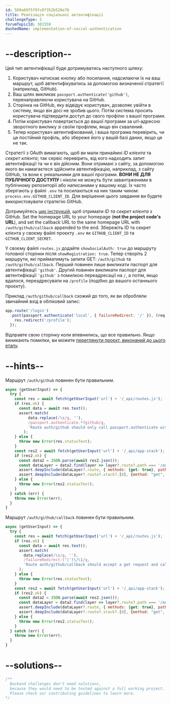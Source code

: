 ```yaml
---
id: 589a69f5f9fc0f352b528e70
title: Реалізація соціальної автентифікації
challengeType: 2
forumTopicId: 301559
dashedName: implementation-of-social-authentication
---
```


# --description--

Цей тип автентифікації буде дотримуватись наступного шляху:

1.  Користувач натискає кнопку або посилання, надсилаючи їх на ваш маршрут, щоб автентифікуватись за допомогою визначеної стратегії (наприклад, GitHub).
2.  Ваш шлях викликає `passport.authenticate('github')`, перенаправляючи користувача на GitHub.
3.  Сторінка на GitHub, яку відвідує користувач, дозволяє увійти в систему, якщо він досі не зробив цього. Потім система просить користувача підтвердити доступ до свого профілю з вашої програми.
4.  Потім користувач повертається до вашої програми за url-адресою зворотного виклику зі своїм профілем, якщо він схвалений.
5.  Тепер користувач автентифікований, і ваша програма перевірить, чи це постійний профіль, або збереже його у вашій базі даних, якщо це не так.

Стратегії з OAuth вимагають, щоб ви мали принаймні *ID клієнта* та *секрет клієнта*; так сервіс перевірить, від кого надходить запит автентифікації та чи є він дійсним. Вони отримані з сайту, за допомогою якого ви намагаєтеся здійснити автентифікацію, наприклад, з сайту GitHub, та вони є унікальними для вашої програми. **ВОНИ НЕ ДЛЯ ПУБЛІЧНОГО ДОСТУПУ** і ніколи не можуть бути завантаженими в публічному репозиторії або написаними у вашому коді. Їх часто зберігають у файлі `.env` та посилаються на них таким чином: `process.env.GITHUB_CLIENT_ID`. Для вирішення цього завдання ви будете використовувати стратегію GitHub.

Дотримуйтесь <a href="https://www.freecodecamp.org/news/how-to-set-up-a-github-oauth-application/" target="_blank" rel="noopener noreferrer nofollow">цих інструкцій</a>, щоб отримати *ID та секрет клієнта* з GitHub. Set the homepage URL to your homepage (**not the project code's URL**), and set the callback URL to the same homepage URL with `/auth/github/callback` appended to the end. Збережіть ID та секрет клієнта у своєму файлі проєкту `.env` як `GITHUB_CLIENT_ID` та `GITHUB_CLIENT_SECRET`.

У своєму файлі `routes.js` додайте `showSocialAuth: true` до маршруту головної сторінки після `showRegistration: true`. Тепер створіть 2 маршрути, які прийматимуть запити GET: `/auth/github` та `/auth/github/callback`. Перший повинен лише викликати паспорт для автентифікації `'github'`. Другий повинен викликати паспорт для автентифікації `'github'` з помилкою переадресації на `/`, а потім, якщо вдалося, переадресувати на `/profile` (подібно до вашого останнього проєкту).

Приклад `/auth/github/callback` схожий до того, як ви обробляли звичайний вхід в обліковий запис:

```js
app.route('/login')
  .post(passport.authenticate('local', { failureRedirect: '/' }), (req,res) => {
    res.redirect('/profile');
  });
```

Відправте свою сторінку коли впевнились, що все правильно. Якщо виникають помилки, ви можете <a href="https://forum.freecodecamp.org/t/advanced-node-and-express/567135#implementation-of-social-authentication-3" target="_blank" rel="noopener noreferrer nofollow">переглянути проєкт, виконаний до цього етапу</a>.

# --hints--

Маршрут `/auth/github` повинен бути правильним.

```js
async (getUserInput) => {
  try {
    const res = await fetch(getUserInput('url') + '/_api/routes.js');
    if (res.ok) {
      const data = await res.text();
      assert.match(
          data.replace(/\s/g, ''),
          /passport.authenticate.*?github/g,
          'Route auth/github should only call passport.authenticate with github'
        );
    } else {
      throw new Error(res.statusText);
    }
    const res2 = await fetch(getUserInput('url') + '/_api/app-stack');
    if (res2.ok) {
      const data2 = JSON.parse(await res2.json());
      const dataLayer = data2.find(layer => layer?.route?.path === '/auth/github');
      assert.deepInclude(dataLayer?.route, { methods: {get: true}, path: "/auth/github"});
      assert.deepInclude(dataLayer?.route?.stack?.[0], {method: "get", name: "authenticate"});
    } else {
      throw new Error(res2.statusText);
    }
  } catch (err) {
    throw new Error(err);
  }
}
```

Маршрут `/auth/github/callback` повинен бути правильним.

```js
async (getUserInput) => {
  try {
    const res = await fetch(getUserInput('url') + '/_api/routes.js');
    if (res.ok) {
      const data = await res.text();
      assert.match(
        data.replace(/\s/g, ''),
        /failureRedirect:("|')\/\1/g,
        'Route auth/github/callback should accept a get request and call passport.authenticate for github with a failure redirect to home'
      );
    } else {
      throw new Error(res.statusText);
    }
    const res2 = await fetch(getUserInput('url') + '/_api/app-stack');
    if (res2.ok) {
      const data2 = JSON.parse(await res2.json());
      const dataLayer = data2.find(layer => layer?.route?.path === '/auth/github/callback');
      assert.deepInclude(dataLayer?.route, { methods: {get: true}, path: "/auth/github/callback"});
      assert.deepInclude(dataLayer?.route?.stack?.[0], {method: "get", name: "authenticate"});
    } else {
      throw new Error(res2.statusText);
    }
  } catch (err) {
    throw new Error(err);
  }
}
```

# --solutions--

```js
/**
  Backend challenges don't need solutions, 
  because they would need to be tested against a full working project. 
  Please check our contributing guidelines to learn more.
*/
```
